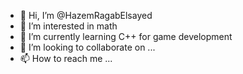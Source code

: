 - 👋 Hi, I’m @HazemRagabElsayed
- 👀 I’m interested in math
- 🌱 I’m currently learning C++ for game development
- 💞️ I’m looking to collaborate on ...
- 📫 How to reach me ...

<!---
HazemRagabElsayed/HazemRagabElsayed is a ✨ special ✨ repository because its `README.md` (this file) appears on your GitHub profile.
You can click the Preview link to take a look at your changes.
--->
